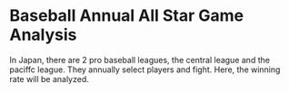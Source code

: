 # Baseball Annual All Star Game Analysis

In Japan, there are 2 pro baseball leagues, the central league and the paciffc league. They annually select players and fight. Here, the winning rate will be analyzed.
